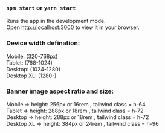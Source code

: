 ### `npm start` or `yarn start`

Runs the app in the development mode.\
Open [http://localhost:3000](http://localhost:3000) to view it in your browser.

### Device width defination:

Mobile: (320-768px) \
Tablet: (768-1024) \
Desktop: (1024-1280) \
Desktop XL: (1280-)

### Banner image aspect ratio and size:

Mobile => height: 256px or 16rem , tailwind class = h-64\
Tablet => height: 288px or 18rem , tailwind class = h-72\
Desktop => height: 288px or 18rem , tailwind class = h-72\
Desktop XL => height: 384px or 24rem , tailwind class = h-96
